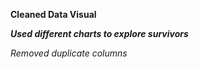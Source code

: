 **Cleaned Data Visual**

**_Used different charts to explore survivors_**

*Removed duplicate columns*
